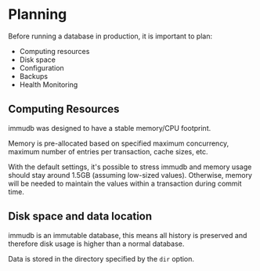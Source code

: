 
# Planning

Before running a database in production, it is important to plan:

- Computing resources
- Disk space
- Configuration
- Backups
- Health Monitoring

## Computing Resources

immudb was designed to have a stable memory/CPU footprint.

Memory is pre-allocated based on specified maximum concurrency, maximum number of entries per transaction, cache sizes, etc.

With the default settings, it's possible to stress immudb and memory usage should stay around 1.5GB (assuming low-sized values). Otherwise, memory will be needed to maintain the values within a transaction during commit time.

## Disk space and data location

immudb is an immutable database, this means all history is preserved and therefore disk usage is higher than a normal database.

Data is stored in the directory specified by the `dir` option.







